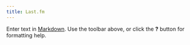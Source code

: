```yaml
---
title: Last.fm
---
```

Enter text in [Markdown](http://daringfireball.net/projects/markdown/). Use the toolbar above, or click the **?** button for formatting help.
